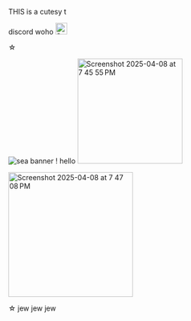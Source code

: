 THIS is a cutesy t

discord woho      <img width="23" alt="Screenshot 2025-04-08 at 8 14 31 PM" src="https://github.com/user-attachments/assets/1c47460b-75e8-469b-be56-08000eb2b431" />


☆

![sea banner !](https://github.com/user-attachments/assets/f1c81d39-05ce-403a-8cb6-2dee525eab2f)  hello  <img width="209" alt="Screenshot 2025-04-08 at 7 45 55 PM" src="https://github.com/user-attachments/assets/08483cf6-ff05-4a9b-822f-bbbc148385e4" />

<img width="248" alt="Screenshot 2025-04-08 at 7 47 08 PM" src="https://github.com/user-attachments/assets/68cbd493-2ac6-4167-88fd-459b8264621b" />


☆
jew         jew           jew
